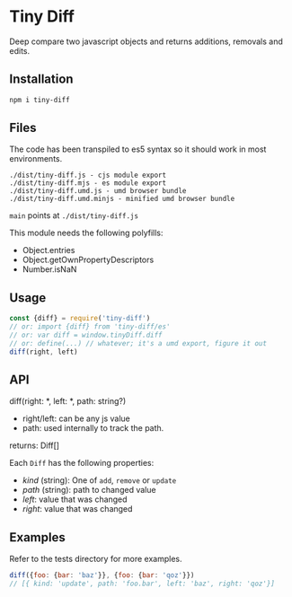 # Tiny Diff

Deep compare two javascript objects and returns additions, removals and edits.

## Installation

```sh
npm i tiny-diff
```

## Files

The code has been transpiled to es5 syntax so it should work in most environments.

```
./dist/tiny-diff.js - cjs module export
./dist/tiny-diff.mjs - es module export
./dist/tiny-diff.umd.js - umd browser bundle
./dist/tiny-diff.umd.minjs - minified umd browser bundle
```

`main` points at `./dist/tiny-diff.js`

This module needs the following polyfills:

* Object.entries
* Object.getOwnPropertyDescriptors
* Number.isNaN

## Usage

```js
const {diff} = require('tiny-diff')
// or: import {diff} from 'tiny-diff/es'
// or: var diff = window.tinyDiff.diff
// or: define(...) // whatever; it's a umd export, figure it out
diff(right, left)
```

## API

diff(right: *, left: *, path: string?)

* right/left: can be any js value
* path: used internally to track the path.

returns: Diff[]

Each `Diff` has the following properties:

* _kind_ (string): One of `add`, `remove` or `update`
* _path_ (string): path to changed value
* _left_: value that was changed
* _right_: value that was changed

## Examples

Refer to the tests directory for more examples.

```js
diff({foo: {bar: 'baz'}}, {foo: {bar: 'qoz'}})
// [{ kind: 'update', path: 'foo.bar', left: 'baz', right: 'qoz'}]
```
